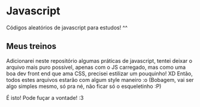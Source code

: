 # Javascript
Códigos aleatórios de javascript para estudos! ^^

## Meus treinos
Adicionarei neste repositório algumas práticas de javascript, tentei deixar o arquivo mais puro possivel, apenas com o JS carregado, mas como uma boa dev front end que ama CSS, precisei estilizar um pouquinho! XD Então, todos estes arquivos estarão com algum style maneiro :o (Bobagem, vai ser algo simples mesmo, só pra né, não ficar só o esqueletinho :P)

É isto! 
Pode fuçar a vontade! :3
